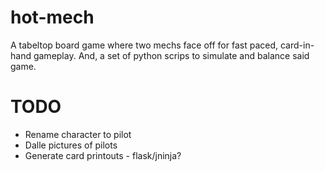 # hot-mech
A tabeltop board game where two mechs face off for fast paced, card-in-hand gameplay. And, a set of python scrips to simulate and balance said game.

# TODO
* Rename character to pilot
* Dalle pictures of pilots
* Generate card printouts - flask/jninja?
